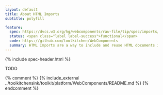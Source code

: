 ```yaml
---
layout: default
title: About HTML Imports
subtitle: polyfill

feature:
  spec: https://dvcs.w3.org/hg/webcomponents/raw-file/tip/spec/imports/index.html
  status: <span class="label label-success">functional</span>
  code: https://github.com/toolkitchen/WebComponents
  summary: HTML Imports are a way to include and reuse HTML documents in other HTML documents.
---
```


{% include spec-header.html %}

TODO

{% comment %}
{% include_external ../toolkitchensink/toolkit/platform/WebComponents/README.md %}
{% endcomment %}